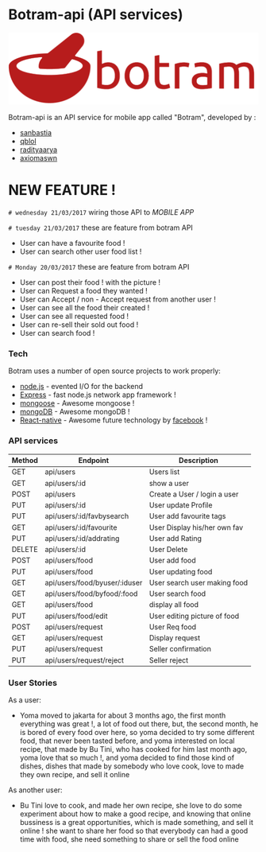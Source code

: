 # Botram-api (API services)

![botram.png](botram.png)

Botram-api is an API service for mobile app called "Botram", developed by :

  - [sanbastia](https://github.com/sanBastia)
  - [qblol](https://github.com/qblol)
  - [radityaarya](https://github.com/radityaarya)
  - [axiomaswn](https://github.com/axiomaswn)


# NEW FEATURE !
`# wednesday 21/03/2017`
 wiring those API to _MOBILE APP_


`# tuesday 21/03/2017`
  these are feature from botram API
 - User can have a favourite food !
 - User can search other user food list !

`# Monday 20/03/2017`
these are feature from botram API
   - User can post their food ! with the picture !
   - User can Request a food they wanted !
   - User can Accept / non - Accept request from another user !
   - User can see all the food their created !
   - User can see all requested food !
   - User can re-sell their sold out food !
   - User can search food !


### Tech

Botram uses a number of open source projects to work properly:


* [node.js](https://nodejs.org/en/) - evented I/O for the backend
* [Express](https://expressjs.com/) - fast node.js network app framework !
* [mongoose](http://mongoosejs.com/) - Awesome mongoose !
* [mongoDB](https://www.mongodb.com/) - Awesome mongoDB !
* [React-native](https://facebook.github.io/react-native/) - Awesome future technology by [facebook](http://facebook.com) !


### API services
| Method | Endpoint                     | Description                    |
|--------|------------------------------|--------------------------------|
| GET    | api/users                    | Users list                     |
| GET    | api/users/:id                | show a user                    |
| POST   | api/users                    | Create a User / login a user   |
| PUT    | api/users/:id                | User update Profile            |
| PUT    | api/users/:id/favbysearch    | User add favourite tags        |
| GET    | api/users/:id/favourite      | User Display his/her own fav   |
| PUT    | api/users/:id/addrating      | User add Rating                |
| DELETE | api/users/:id                | User Delete                    |
| POST   | api/users/food               | User add food                  |
| PUT    | api/users/food               | User updating food             |
| GET    | api/users/food/byuser/:iduser| User search user making food   |
| GET    | api/users/food/byfood/:food  | User search food               |
| GET    | api/users/food               | display all food               |
| PUT    | api/users/food/edit          | User editing picture of food   |
| POST   | api/users/request            | User Req food                  |
| GET    | api/users/request            | Display request                |
| PUT    | api/users/request            | Seller confirmation            |
| PUT    | api/users/request/reject     | Seller reject                  |


### User Stories

As a user:

- Yoma moved to jakarta for about 3 months ago, the first month everything was great !, a lot of food out there,
  but, the second month, he is bored of every food over here, so yoma decided to try some different food, that never been tasted before,
  and yoma interested on local recipe, that made by Bu Tini, who has cooked for him last month ago, yoma love that so much !, and yoma decided to find those kind of dishes, dishes that made by somebody who love cook, love to made they own recipe, and sell it online

As another user:

- Bu Tini love to cook, and made her own recipe, she love to do some experiment about how to make a good recipe, and knowing that online bussiness is a great opportunities, which is made something, and sell it online ! she want to share her food so that everybody can had a good time with food, she need something to share or sell the food online
